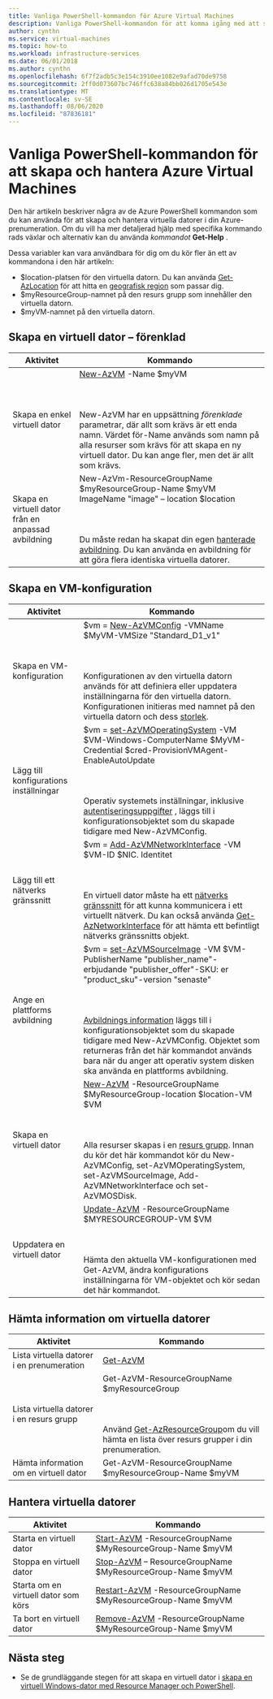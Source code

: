 ```yaml
---
title: Vanliga PowerShell-kommandon för Azure Virtual Machines
description: Vanliga PowerShell-kommandon för att komma igång med att skapa och hantera virtuella datorer i Azure.
author: cynthn
ms.service: virtual-machines
ms.topic: how-to
ms.workload: infrastructure-services
ms.date: 06/01/2018
ms.author: cynthn
ms.openlocfilehash: 6f7f2adb5c3e154c3910ee1082e9afad70de9758
ms.sourcegitcommit: 2ff0d073607bc746ffc638a84bb026d1705e543e
ms.translationtype: MT
ms.contentlocale: sv-SE
ms.lasthandoff: 08/06/2020
ms.locfileid: "87836181"
---
```

# <a name="common-powershell-commands-for-creating-and-managing-azure-virtual-machines"></a>Vanliga PowerShell-kommandon för att skapa och hantera Azure Virtual Machines

Den här artikeln beskriver några av de Azure PowerShell kommandon som du kan använda för att skapa och hantera virtuella datorer i din Azure-prenumeration.  Om du vill ha mer detaljerad hjälp med specifika kommando rads växlar och alternativ kan du använda *kommandot* **Get-Help** .

 

Dessa variabler kan vara användbara för dig om du kör fler än ett av kommandona i den här artikeln:

- $location-platsen för den virtuella datorn. Du kan använda [Get-AzLocation](/powershell/module/az.resources/get-azlocation) för att hitta en [geografisk region](https://azure.microsoft.com/regions/) som passar dig.
- $myResourceGroup-namnet på den resurs grupp som innehåller den virtuella datorn.
- $myVM-namnet på den virtuella datorn.

## <a name="create-a-vm---simplified"></a>Skapa en virtuell dator – förenklad

| Aktivitet | Kommando |
| ---- | ------- |
| Skapa en enkel virtuell dator | [New-AzVM](/powershell/module/az.compute/new-azvm) -Name $myVM <BR></BR><BR></BR> New-AzVM har en uppsättning *förenklade* parametrar, där allt som krävs är ett enda namn. Värdet för-Name används som namn på alla resurser som krävs för att skapa en ny virtuell dator. Du kan ange fler, men det är allt som krävs.|
| Skapa en virtuell dator från en anpassad avbildning | New-AzVm-ResourceGroupName $myResourceGroup-Name $myVM ImageName "image" – location $location  <BR></BR><BR></BR>Du måste redan ha skapat din egen [hanterade avbildning](capture-image-resource.md). Du kan använda en avbildning för att göra flera identiska virtuella datorer. |



## <a name="create-a-vm-configuration"></a>Skapa en VM-konfiguration

| Aktivitet | Kommando |
| ---- | ------- |
| Skapa en VM-konfiguration |$vm = [New-AzVMConfig](/powershell/module/az.compute/new-azvmconfig) -VMName $MyVM-VMSize "Standard_D1_v1"<BR></BR><BR></BR>Konfigurationen av den virtuella datorn används för att definiera eller uppdatera inställningarna för den virtuella datorn. Konfigurationen initieras med namnet på den virtuella datorn och dess [storlek](../sizes.md?toc=%2fazure%2fvirtual-machines%2fwindows%2ftoc.json). |
| Lägg till konfigurations inställningar |$vm = [set-AzVMOperatingSystem](/powershell/module/az.compute/set-azvmoperatingsystem) -VM $VM-Windows-ComputerName $MyVM-Credential $cred-ProvisionVMAgent-EnableAutoUpdate<BR></BR><BR></BR>Operativ systemets inställningar, inklusive [autentiseringsuppgifter](/powershell/module/microsoft.powershell.security/get-credential?view=powershell-5.1) , läggs till i konfigurationsobjektet som du skapade tidigare med New-AzVMConfig. |
| Lägg till ett nätverks gränssnitt |$vm = [Add-AzVMNetworkInterface](/powershell/module/az.compute/add-azvmnetworkinterface) -VM $VM-ID $NIC. Identitet<BR></BR><BR></BR>En virtuell dator måste ha ett [nätverks gränssnitt](./quick-create-powershell.md?toc=/azure/virtual-machines/windows/toc.json) för att kunna kommunicera i ett virtuellt nätverk. Du kan också använda [Get-AzNetworkInterface](/powershell/module/az.compute/add-azvmnetworkinterface) för att hämta ett befintligt nätverks gränssnitts objekt. |
| Ange en plattforms avbildning |$vm = [set-AzVMSourceImage](/powershell/module/az.compute/set-azvmsourceimage) -VM $VM-PublisherName "publisher_name"-erbjudande "publisher_offer"-SKU: er "product_sku"-version "senaste"<BR></BR><BR></BR>[Avbildnings information](cli-ps-findimage.md?toc=%2fazure%2fvirtual-machines%2fwindows%2ftoc.json) läggs till i konfigurationsobjektet som du skapade tidigare med New-AzVMConfig. Objektet som returneras från det här kommandot används bara när du anger att operativ system disken ska använda en plattforms avbildning. |
| Skapa en virtuell dator |[New-AzVM](/powershell/module/az.compute/new-azvm) -ResourceGroupName $MyResourceGroup-location $location-VM $VM<BR></BR><BR></BR>Alla resurser skapas i en [resurs grupp](../../azure-resource-manager/management/manage-resource-groups-powershell.md). Innan du kör det här kommandot kör du New-AzVMConfig, set-AzVMOperatingSystem, set-AzVMSourceImage, Add-AzVMNetworkInterface och set-AzVMOSDisk. |
| Uppdatera en virtuell dator |[Update-AzVM](/powershell/module/az.compute/update-azvm) -ResourceGroupName $MYRESOURCEGROUP-VM $VM<BR></BR><BR></BR>Hämta den aktuella VM-konfigurationen med Get-AzVM, ändra konfigurations inställningarna för VM-objektet och kör sedan det här kommandot. |

## <a name="get-information-about-vms"></a>Hämta information om virtuella datorer

| Aktivitet | Kommando |
| ---- | ------- |
| Lista virtuella datorer i en prenumeration |[Get-AzVM](/powershell/module/az.compute/get-azvm) |
| Lista virtuella datorer i en resurs grupp |Get-AzVM-ResourceGroupName $myResourceGroup<BR></BR><BR></BR>Använd [Get-AzResourceGroup](/powershell/module/az.resources/get-azresourcegroup)om du vill hämta en lista över resurs grupper i din prenumeration. |
| Hämta information om en virtuell dator |Get-AzVM-ResourceGroupName $myResourceGroup-Name $myVM |

## <a name="manage-vms"></a>Hantera virtuella datorer
| Aktivitet | Kommando |
| --- | --- |
| Starta en virtuell dator |[Start-AzVM](/powershell/module/az.compute/start-azvm) -ResourceGroupName $MyResourceGroup-Name $myVM |
| Stoppa en virtuell dator |[Stop-AzVM](/powershell/module/az.compute/stop-azvm) – ResourceGroupName $MyResourceGroup-Name $myVM |
| Starta om en virtuell dator som körs |[Restart-AzVM](/powershell/module/az.compute/restart-azvm) -ResourceGroupName $MyResourceGroup-Name $myVM |
| Ta bort en virtuell dator |[Remove-AzVM](/powershell/module/az.compute/remove-azvm) -ResourceGroupName $MyResourceGroup-Name $myVM |


## <a name="next-steps"></a>Nästa steg
* Se de grundläggande stegen för att skapa en virtuell dator i [skapa en virtuell Windows-dator med Resource Manager och PowerShell](./quick-create-powershell.md?toc=/azure/virtual-machines/windows/toc.json).